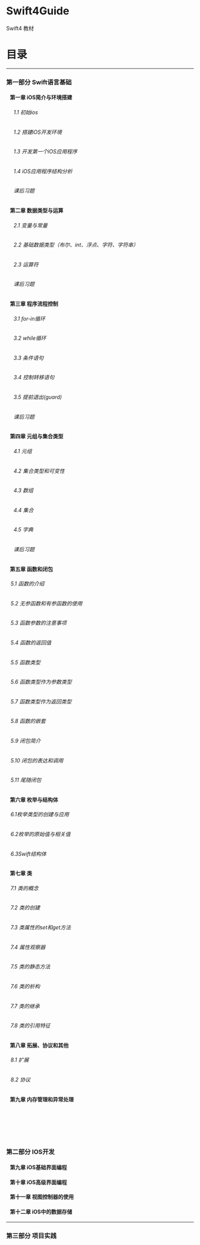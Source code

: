  # Swift4Guide
Swift4 教材

# 目录
---
### 第一部分 Swift语言基础
#### &nbsp;&nbsp; 第一章 iOS简介与环境搭建
###### &nbsp;&nbsp;&nbsp;&nbsp;&nbsp;1.1 初始ios
###### &nbsp;&nbsp;&nbsp;&nbsp;&nbsp;1.2 搭建iOS开发环境
###### &nbsp;&nbsp;&nbsp;&nbsp;&nbsp;1.3 开发第一个iOS应用程序
###### &nbsp;&nbsp;&nbsp;&nbsp;&nbsp;1.4 iOS应用程序结构分析
###### &nbsp;&nbsp;&nbsp;&nbsp;&nbsp;课后习题
#### &nbsp;&nbsp; 第二章 数据类型与运算
###### &nbsp;&nbsp;&nbsp;&nbsp;&nbsp;2.1 变量与常量
###### &nbsp;&nbsp;&nbsp;&nbsp;&nbsp;2.2 基础数据类型（布尔、int、浮点、字符、字符串）
###### &nbsp;&nbsp;&nbsp;&nbsp;&nbsp;2.3 运算符
###### &nbsp;&nbsp;&nbsp;&nbsp;&nbsp;课后习题
#### &nbsp;&nbsp; 第三章 程序流程控制
###### &nbsp;&nbsp;&nbsp;&nbsp;&nbsp;3.1 for-in循环
###### &nbsp;&nbsp;&nbsp;&nbsp;&nbsp;3.2 while循环
###### &nbsp;&nbsp;&nbsp;&nbsp;&nbsp;3.3 条件语句
###### &nbsp;&nbsp;&nbsp;&nbsp;&nbsp;3.4 控制转移语句
###### &nbsp;&nbsp;&nbsp;&nbsp;&nbsp;3.5 提前退出(guard)
###### &nbsp;&nbsp;&nbsp;&nbsp;&nbsp;课后习题
#### &nbsp;&nbsp; 第四章 元组与集合类型
###### &nbsp;&nbsp;&nbsp;&nbsp;&nbsp;4.1 元组
###### &nbsp;&nbsp;&nbsp;&nbsp;&nbsp;4.2 集合类型和可变性
###### &nbsp;&nbsp;&nbsp;&nbsp;&nbsp;4.3 数组
###### &nbsp;&nbsp;&nbsp;&nbsp;&nbsp;4.4 集合
###### &nbsp;&nbsp;&nbsp;&nbsp;&nbsp;4.5 字典
###### &nbsp;&nbsp;&nbsp;&nbsp;&nbsp;课后习题
#### &nbsp;&nbsp; 第五章 函数和闭包
###### &nbsp;&nbsp;&nbsp;5.1 函数的介绍
###### &nbsp;&nbsp;&nbsp;5.2 无参函数和有参函数的使用
###### &nbsp;&nbsp;&nbsp;5.3 函数参数的注意事项
###### &nbsp;&nbsp;&nbsp;5.4 函数的返回值
###### &nbsp;&nbsp;&nbsp;5.5 函数类型
###### &nbsp;&nbsp;&nbsp;5.6 函数类型作为参数类型
###### &nbsp;&nbsp;&nbsp;5.7 函数类型作为返回类型
###### &nbsp;&nbsp;&nbsp;5.8 函数的嵌套
###### &nbsp;&nbsp;&nbsp;5.9 闭包简介
###### &nbsp;&nbsp;&nbsp;5.10 闭包的表达和调用
###### &nbsp;&nbsp;&nbsp;5.11 尾随闭包
#### &nbsp;&nbsp; 第六章 枚举与结构体
###### &nbsp;&nbsp;&nbsp;6.1枚举类型的创建与应用
###### &nbsp;&nbsp;&nbsp;6.2枚举的原始值与相关值
###### &nbsp;&nbsp;&nbsp;6.3Swift结构体
#### &nbsp;&nbsp; 第七章 类
###### &nbsp;&nbsp;&nbsp;7.1 类的概念
###### &nbsp;&nbsp;&nbsp;7.2 类的创建
###### &nbsp;&nbsp;&nbsp;7.3 类属性的set和get方法
###### &nbsp;&nbsp;&nbsp;7.4 属性观察器
###### &nbsp;&nbsp;&nbsp;7.5 类的静态方法
###### &nbsp;&nbsp;&nbsp;7.6 类的析构
###### &nbsp;&nbsp;&nbsp;7.7 类的继承
###### &nbsp;&nbsp;&nbsp;7.8 类的引用特征
#### &nbsp;&nbsp; 第八章 拓展、协议和其他
###### &nbsp;&nbsp;&nbsp;8.1 扩展
###### &nbsp;&nbsp;&nbsp;8.2 协议
#### &nbsp;&nbsp; 第九章 内存管理和异常处理
###### &nbsp;&nbsp;&nbsp;
###### &nbsp;&nbsp;&nbsp;
### 第二部分 IOS开发
#### &nbsp;&nbsp; 第九章 iOS基础界面编程
#### &nbsp;&nbsp; 第十章 iOS高级界面编程
#### &nbsp;&nbsp; 第十一章 视图控制器的使用
#### &nbsp;&nbsp; 第十二章 iOS中的数据存储  
---
### 第三部分 项目实践
